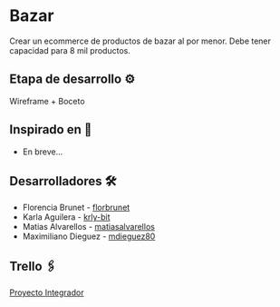 # Bazar

Crear un ecommerce de productos de bazar al por menor. Debe tener capacidad para 8 mil productos.



## Etapa de desarrollo ⚙️

Wireframe + Boceto



## Inspirado en 🎁

* En breve...



## Desarrolladores 🛠️

* Florencia Brunet - [florbrunet](https://github.com/florbrunet)
* Karla Aguilera - [krly-bit](https://github.com/krly-bit)
* Matias Alvarellos - [matiasalvarellos](https://github.com/matiasalvarellos)
* Maximiliano Dieguez - [mdieguez80](https://github.com/mdieguez80)




## Trello 🖇️

[Proyecto Integrador](https://trello.com/b/Z1a12qsZ/proyecto-integrador)
